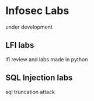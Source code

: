 # Infosec Labs

under development
## LFI labs
lfi review and labs made in python

## SQL Injection labs
sql truncation attack

